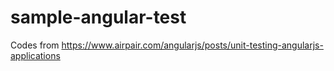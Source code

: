 # sample-angular-test

Codes from https://www.airpair.com/angularjs/posts/unit-testing-angularjs-applications
